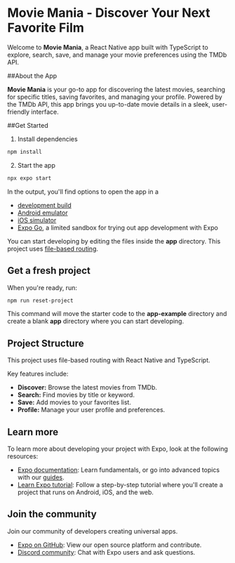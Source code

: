 
# Movie Mania - Discover Your Next Favorite Film

Welcome to **Movie Mania**, a React Native app built with TypeScript to explore, search, save, and manage your movie preferences using the TMDb API.

##About the App

**Movie Mania** is your go-to app for discovering the latest movies, searching for specific titles, saving favorites, and managing your profile. Powered by the TMDb API, this app brings you up-to-date movie details in a sleek, user-friendly interface.

##Get Started

1. Install dependencies
```bash
npm install
```

2. Start the app
```bash
npx expo start
```

In the output, you'll find options to open the app in a

- [development build](https://docs.expo.dev/develop/development-builds/introduction/)
- [Android emulator](https://docs.expo.dev/workflow/android-studio-emulator/)
- [iOS simulator](https://docs.expo.dev/workflow/ios-simulator/)
- [Expo Go](https://expo.dev/go), a limited sandbox for trying out app development with Expo

You can start developing by editing the files inside the **app** directory. This project uses [file-based routing](https://docs.expo.dev/router/introduction).

## Get a fresh project

When you're ready, run:

```bash
npm run reset-project
```

This command will move the starter code to the **app-example** directory and create a blank **app** directory where you can start developing.

## Project Structure

This project uses file-based routing with React Native and TypeScript.

Key features include:
- **Discover:** Browse the latest movies from TMDb.
- **Search:** Find movies by title or keyword.
- **Save:** Add movies to your favorites list.
- **Profile:** Manage your user profile and preferences.

## Learn more

To learn more about developing your project with Expo, look at the following resources:

- [Expo documentation](https://docs.expo.dev/): Learn fundamentals, or go into advanced topics with our [guides](https://docs.expo.dev/guides).
- [Learn Expo tutorial](https://docs.expo.dev/tutorial/introduction/): Follow a step-by-step tutorial where you'll create a project that runs on Android, iOS, and the web.

## Join the community

Join our community of developers creating universal apps.

- [Expo on GitHub](https://github.com/expo/expo): View our open source platform and contribute.
- [Discord community](https://chat.expo.dev): Chat with Expo users and ask questions.